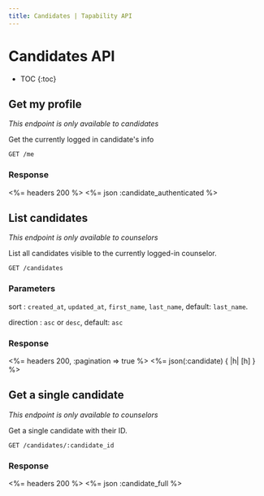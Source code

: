 ```yaml
---
title: Candidates | Tapability API
---
```


# Candidates API

* TOC
{:toc}

## Get my profile

_This endpoint is only available to candidates_

Get the currently logged in candidate's info

    GET /me

### Response

<%= headers 200 %>
<%= json :candidate_authenticated %>

## List candidates

_This endpoint is only available to counselors_

List all candidates visible to the currently logged-in counselor.

    GET /candidates

### Parameters

sort
: `created_at`, `updated_at`, `first_name`, `last_name`, default: `last_name`.

direction
: `asc` or `desc`, default: `asc`

### Response

<%= headers 200, :pagination => true %>
<%= json(:candidate) { |h| [h] } %>

## Get a single candidate

_This endpoint is only available to counselors_

Get a single candidate with their ID.

    GET /candidates/:candidate_id

### Response

<%= headers 200 %>
<%= json :candidate_full %>

